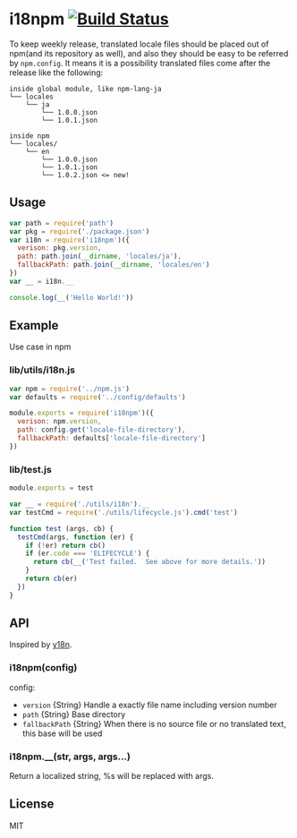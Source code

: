# i18npm [![Build Status](https://travis-ci.org/watilde/i18npm.svg?branch=master)](https://travis-ci.org/watilde/i18npm)
To keep weekly release, translated locale files should be placed out of npm(and its repository as well), and also they should be easy to be referred by `npm.config`. It means it is a possibility translated files come after the release like the following:

```
inside global module, like npm-lang-ja
└── locales
    └── ja
        └── 1.0.0.json
        └── 1.0.1.json

inside npm
└── locales/
    └── en
        └── 1.0.0.json
        └── 1.0.1.json
        └── 1.0.2.json <= new!
```

## Usage
```js
var path = require('path')
var pkg = require('./package.json')
var i18n = require('i18npm')({
  verison: pkg.version,
  path: path.join(__dirname, 'locales/ja'),
  fallbackPath: path.join(__dirname, 'locales/en')
})
var __ = i18n.__

console.log(__('Hello World!'))
```

## Example
Use case in npm

### lib/utils/i18n.js
```js
var npm = require('../npm.js')
var defaults = require('../config/defaults')

module.exports = require('i18npm')({
  verison: npm.version,
  path: config.get('locale-file-directory'),
  fallbackPath: defaults['locale-file-directory']
})
```

### lib/test.js
```js
module.exports = test

var __ = require('./utils/i18n').__
var testCmd = require('./utils/lifecycle.js').cmd('test')

function test (args, cb) {
  testCmd(args, function (er) {
    if (!er) return cb()
    if (er.code === 'ELIFECYCLE') {
      return cb(__('Test failed.  See above for more details.'))
    }
    return cb(er)
  })
}
```

## API
Inspired by [y18n](https://www.npmjs.com/package/y18n).

### i18npm(config)
config:
+ `version` {String} Handle a exactly file name including version number
+ `path` {String} Base directory
+ `fallbackPath` {String} When there is no source file or no translated text, this base will be used

### i18npm.__(str, args, args...)
Return a localized string, %s will be replaced with args.

## License
MIT
